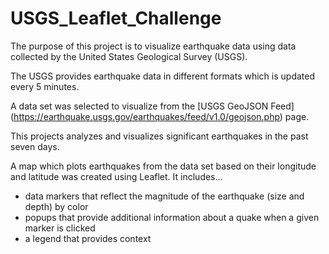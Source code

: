 # USGS_Leaflet_Challenge

The purpose of this project is to visualize earthquake data using data collected by the United States Geological Survey (USGS).

The USGS provides earthquake data in different formats which is updated every 5 minutes. 

A data set was selected to visualize from the [USGS GeoJSON Feed] (https://earthquake.usgs.gov/earthquakes/feed/v1.0/geojson.php) page. 

This projects analyzes and visualizes significant earthquakes in the past seven days.

A map which plots earthquakes from the data set based on their longitude and latitude was created using Leaflet. It includes...
- data markers that reflect the magnitude of the earthquake (size and depth) by color
- popups that provide additional information about a quake when a given marker is clicked
- a legend that provides context
